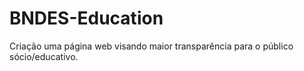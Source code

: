 # BNDES-Education
Criação uma página web visando maior transparência para o público sócio/educativo.
